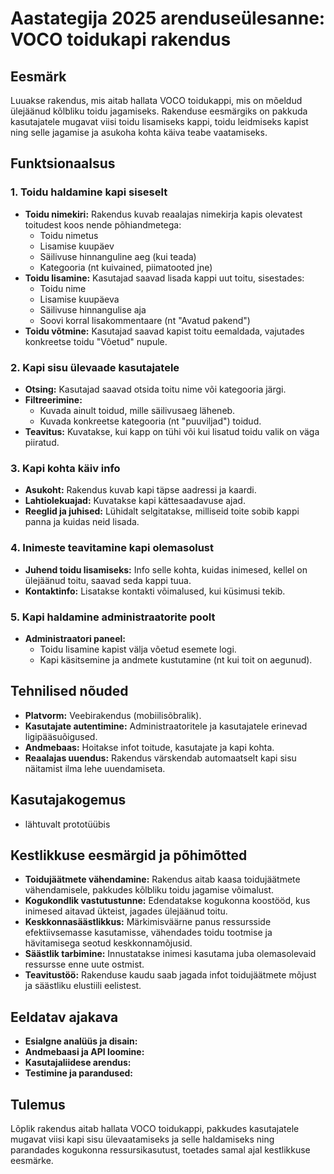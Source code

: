 # Aastategija 2025 arenduseülesanne: VOCO toidukapi rakendus

## Eesmärk
Luuakse rakendus, mis aitab hallata VOCO toidukappi, mis on mõeldud ülejäänud kõlbliku toidu jagamiseks. Rakenduse eesmärgiks on pakkuda kasutajatele mugavat viisi toidu lisamiseks kappi, toidu leidmiseks kapist ning selle jagamise ja asukoha kohta käiva teabe vaatamiseks.

## Funktsionaalsus

### 1. Toidu haldamine kapi siseselt
- **Toidu nimekiri:** Rakendus kuvab reaalajas nimekirja kapis olevatest toitudest koos nende põhiandmetega:
  - Toidu nimetus
  - Lisamise kuupäev
  - Säilivuse hinnanguline aeg (kui teada)
  - Kategooria (nt kuivained, piimatooted jne)
- **Toidu lisamine:** Kasutajad saavad lisada kappi uut toitu, sisestades:
  - Toidu nime
  - Lisamise kuupäeva
  - Säilivuse hinnangulise aja
  - Soovi korral lisakommentaare (nt "Avatud pakend")
- **Toidu võtmine:** Kasutajad saavad kapist toitu eemaldada, vajutades konkreetse toidu "Võetud" nupule.

### 2. Kapi sisu ülevaade kasutajatele
- **Otsing:** Kasutajad saavad otsida toitu nime või kategooria järgi.
- **Filtreerimine:**
  - Kuvada ainult toidud, mille säilivusaeg läheneb.
  - Kuvada konkreetse kategooria (nt "puuviljad") toidud.
- **Teavitus:** Kuvatakse, kui kapp on tühi või kui lisatud toidu valik on väga piiratud.

### 3. Kapi kohta käiv info
- **Asukoht:** Rakendus kuvab kapi täpse aadressi ja kaardi.
- **Lahtiolekuajad:** Kuvatakse kapi kättesaadavuse ajad.
- **Reeglid ja juhised:** Lühidalt selgitatakse, milliseid toite sobib kappi panna ja kuidas neid lisada.

### 4. Inimeste teavitamine kapi olemasolust
- **Juhend toidu lisamiseks:** Info selle kohta, kuidas inimesed, kellel on ülejäänud toitu, saavad seda kappi tuua.
- **Kontaktinfo:** Lisatakse kontakti võimalused, kui küsimusi tekib.

### 5. Kapi haldamine administraatorite poolt
- **Administraatori paneel:**
  - Toidu lisamine kapist välja võetud esemete logi.
  - Kapi käsitsemine ja andmete kustutamine (nt kui toit on aegunud).

## Tehnilised nõuded
- **Platvorm:** Veebirakendus (mobiilisõbralik).
- **Kasutajate autentimine:** Administraatoritele ja kasutajatele erinevad ligipääsuõigused.
- **Andmebaas:** Hoitakse infot toitude, kasutajate ja kapi kohta.
- **Reaalajas uuendus:** Rakendus värskendab automaatselt kapi sisu näitamist ilma lehe uuendamiseta.

## Kasutajakogemus
- lähtuvalt prototüübis

## Kestlikkuse eesmärgid ja põhimõtted
- **Toidujäätmete vähendamine:** Rakendus aitab kaasa toidujäätmete vähendamisele, pakkudes kõlbliku toidu jagamise võimalust.
- **Kogukondlik vastutustunne:** Edendatakse kogukonna koostööd, kus inimesed aitavad ükteist, jagades ülejäänud toitu.
- **Keskkonnasäästlikkus:** Märkimisväärne panus ressursside efektiivsemasse kasutamisse, vähendades toidu tootmise ja hävitamisega seotud keskkonnamõjusid.
- **Säästlik tarbimine:** Innustatakse inimesi kasutama juba olemasolevaid ressursse enne uute ostmist.
- **Teavitustöö:** Rakenduse kaudu saab jagada infot toidujäätmete mõjust ja säästliku elustiili eelistest.

## Eeldatav ajakava
- **Esialgne analüüs ja disain:** 
- **Andmebaasi ja API loomine:** 
- **Kasutajaliidese arendus:** 
- **Testimine ja parandused:** 

## Tulemus
Lõplik rakendus aitab hallata VOCO toidukappi, pakkudes kasutajatele mugavat viisi kapi sisu ülevaatamiseks ja selle haldamiseks ning parandades kogukonna ressursikasutust, toetades samal ajal kestlikkuse eesmärke.


